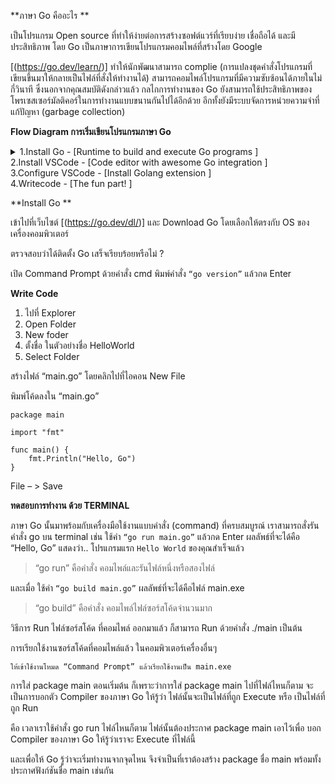 **ภาษา Go คืออะไร **

เป็นโปรแกรม Open source  ที่ทำให้ง่ายต่อการสร้างซอฟต์แวร์ที่เรียบง่าย เชื่อถือได้ และมีประสิทธิภาพ โดย Go เป็นภาษาการเขียนโปรแกรมคอมไพล์ที่สร้างโดย Google

[(https://go.dev/learn/)] ทำให้นักพัฒนาสามารถ complie (การแปลงชุดคำสั่งโปรแกรมที่เขียนขึ้นมาให้กลายเป็นไฟล์ที่สั่งให้ทำงานได้) สามารถคอมไพล์โปรแกรมที่มีความซับซ้อนได้ภายในไม่กี่วินาที ซึ่งนอกจากคุณสมบัติดังกล่าวแล้ว กลไกการทำงานของ Go ยังสามารถใช้ประสิทธิภาพของโพรเซสเซอร์มัลติคอร์ในการทำงานแบบขนานกันไปได้อีกด้วย อีกทั้งยังมีระบบจัดการหน่วยความจำที่แก้ปัญหา (garbage collection)

**Flow Diagram การเริ่มเขียนโปรแกรมภาษา Go**

<details><summary>
1.Install Go  
- [Runtime to build and execute Go programs ] 
<summary>
2.Install VSCode 
- [Code editor with awesome Go integration ] 
<summary>
3.Configure VSCode
- [Install Golang extension ] 
<summary>
4.Writecode
- [The fun part! ] 
</details>


**Install Go **

เข้าไปที่เว็บไซต์ [(https://go.dev/dl/)] และ Download Go โดยเลือกให้ตรงกับ OS ของเครื่องคอมพิวเตอร์

ตรวจสอบว่าได้ติดตั้ง Go เสร็จเรียบร้อยหรือไม่ ?

เปิด Command Prompt ด้วยคำสั่ง cmd  พิมพ์คำสั่ง `“go version”` แล้วกด Enter

**Write Code**

1. ไปที่ Explorer
2. Open Folder
3. New foder
4. ตั้งชื่อ ในตัวอย่างชื่อ HelloWorld
5. Select Folder

สร้างไฟล์ “main.go” โดยคลิกไปที่ไอคอน New File

พิมพ์โค้ดลงใน “main.go” 

```
package main

import "fmt"

func main() {
	fmt.Println("Hello, Go")
}
```
File – > Save


**ทดสอบการทำงาน ด้วย TERMINAL**

ภาษา Go นั้นมาพร้อมกับเครื่องมือใช้งานแบบคำสั่ง (command) ที่ครบสมบูรณ์ เราสามารถสั่งรันคำสั่ง go บน terminal เช่น ใช้คำ `“go run main.go”` แล้วกด Enter ผลลัพธ์ที่จะได้คือ “Hello, Go” แสดงว่า.. โปรแกรมแรก `Hello World` ของคุณสำเร็จแล้ว

> “go run” คือคำสั่ง คอมไพล์และรันไฟล์หนึ่งหรือสองไฟล์

และเมื่อ ใช้คำ `“go build main.go”` ผลลัพธ์ที่จะได้คือไฟล์ main.exe

> “go build” คือคำสั่ง คอมไพล์ไฟล์ซอร์สโค้ดจำนวนมาก

วิธีการ Run ไฟล์ซอร์สโค้ด ที่คอมไพล์ ออกมาแล้ว ก็สามารถ Run ด้วยคำสั่ง ./main เป็นต้น

การเรียกใช้งานซอร์สโค้ดที่คอมไพล์แล้ว ในคอมพิวเตอร์เครื่องอื่นๆ 

`ให้เข้าใช้งานโหมด “Command Prompt” แล้วเรียกใช้งานเป็น main.exe`

การใส่ package main ตอนเริ่มต้น ก็เพราะว่าการใส่ package main ไปที่ไฟล์ไหนก็ตาม จะเป็นการบอกตัว Compiler ของภาษา Go ให้รู้ว่า ไฟล์นั้นจะเป็นไฟล์ที่ถูก Execute หรือ เป็นไฟล์ที่ถูก Run

คือ เวลาเราใช้คำสั่ง go run ไฟล์ไหนก็ตาม ไฟล์นั้นต้องประกาศ package main เอาไว้เพื่อ บอก Compiler ของภาษา Go ให้รู้ว่าเราจะ Execute ที่ไฟล์นี้

และเพื่อให้ Go รู้ว่าจะเริ่มทำงานจากจุดไหน จึงจำเป็นที่เราต้องสร้าง package ชื่อ main พร้อมทั้งประกาศฟังก์ชันชื่อ main เช่นกัน



